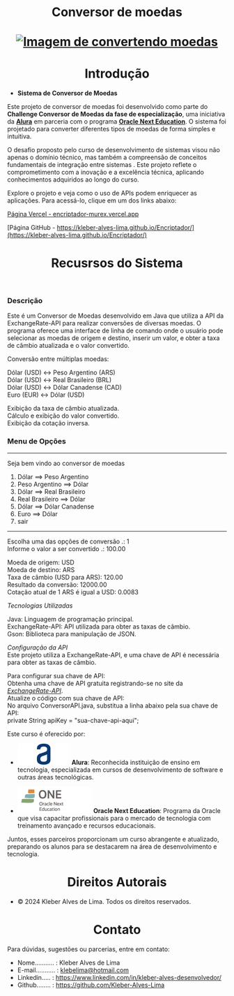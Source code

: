 <div align="center">
  <h1 align="center">
    Conversor de moedas
    <br />
    <br />
    <a href="Cadeado">
      <img src="Assets/criptografia_aguia.png" alt="Imagem de convertendo moedas">
    </a>
  </h1>
</div>
<h1 align="center"> Introdução </h1>

- **Sistema de Conversor de Moedas**

Este projeto de conversor de moedas foi desenvolvido como parte do **Challenge Conversor de Moedas da fase de especialização**, uma iniciativa da [**Alura**](https://www.alura.com.br/) em parceria com o programa [**Oracle Next Education**](https://www.oracle.com/br/education/oracle-next-education/). O sistema foi projetado para converter diferentes tipos de moedas de forma simples e intuitiva.

O desafio proposto pelo curso de desenvolvimento de sistemas visou não apenas o domínio técnico, mas também a compreensão de conceitos fundamentais de integração entre sistemas . Este projeto reflete o comprometimento com a inovação e a excelência técnica, aplicando conhecimentos adquiridos ao longo do curso.

Explore o projeto e veja como o uso de APIs podem enriquecer as aplicações.  Para acessá-lo, clique em um dos links abaixo:

[Página Vercel - encriptador-murex.vercel.app](https://encriptador-murex.vercel.app)

[Página GitHub - https://kleber-alves-lima.github.io/Encriptador/](https://kleber-alves-lima.github.io/Encriptador/)

<h1 align="center"> Recusrsos do Sistema </h1><br>
<h3> Descrição </h3>
Este é um Conversor de Moedas desenvolvido em Java que utiliza a API da ExchangeRate-API para realizar conversões de diversas moedas. O programa oferece
uma interface de linha de comando onde o usuário pode selecionar as moedas de origem e destino, inserir um valor, e obter a taxa de câmbio atualizada e o valor convertido. <br>

Conversão entre múltiplas moedas:<br>

Dólar (USD) ↔ Peso Argentino (ARS)<br>
Dólar (USD) ↔ Real Brasileiro (BRL)<br>
Dólar (USD) ↔ Dólar Canadense (CAD)<br>
Euro (EUR) ↔ Dólar (USD)<br>

Exibição da taxa de câmbio atualizada.<br>
Cálculo e exibição do valor convertido.<br>
Exibição da cotação inversa.<br>

<h3>Menu de Opções</h3>

***************************************************
Seja bem vindo ao conversor de moedas

1) Dólar           ==> Peso Argentino 
2) Peso Argentino  ==> Dólar   
3) Dólar           ==> Real Brasileiro 
4) Real Brasileiro ==> Dólar 
5) Dólar           ==> Dólar Canadense 
6) Euro            ==> Dólar 
7) sair 
***************************************************

Escolha uma das opções de conversão .: 1<br>
Informe o valor a ser convertido .: 100.00<br>

Moeda de origem: USD<br>
Moeda de destino: ARS<br>
Taxa de câmbio (USD para ARS): 120.00<br>
Resultado da conversão: 12000.00<br>
Cotação atual de 1 ARS é igual a USD: 0.0083<br>

*Tecnologias Utilizadas*<br>

Java: Linguagem de programação principal.<br>
ExchangeRate-API: API utilizada para obter as taxas de câmbio.<br>
Gson: Biblioteca para manipulação de JSON.<br>

*Configuração da API* <br>
Este projeto utiliza a ExchangeRate-API, e uma chave de API é necessária para obter as taxas de câmbio.<br>

Para configurar sua chave de API:<br>
Obtenha uma chave de API gratuita registrando-se no site da [*ExchangeRate-API*](https://ExchangeRate-API.com).<br>
Atualize o código com sua chave de API:<br>
No arquivo ConversorAPI.java, substitua a linha abaixo pela sua chave de API:<br>
private String apiKey = "sua-chave-api-aqui";


Este curso é oferecido por:   
 
- <img class="imagem" src="./Assets/Logo Alura.png" alt="logo Alura" >          **Alura**: Reconhecida instituição de ensino em tecnologia, especializada em cursos de desenvolvimento de software e outras áreas tecnológicas.
  
- <img class="imagem" src="./Assets/logo one.webp"  alt="logo Alura" >  **Oracle Next Education**: Programa da Oracle que visa capacitar profissionais para o mercado de tecnologia com treinamento avançado e recursos educacionais.

Juntos, esses parceiros proporcionam um curso abrangente e atualizado, preparando os alunos para se destacarem na área de desenvolvimento e tecnologia.

<h1 align="center"> Direitos Autorais</h1>

- ©  2024 Kleber Alves de Lima. Todos os direitos reservados.

<h1 align="center"> Contato</h1>

Para dúvidas, sugestões ou parcerias, entre em contato:

- Nome........... : Kleber Alves de Lima
- E-mail........... : klebelima@hotmail.com
- Linkedin..... : https://www.linkedin.com/in/kleber-alves-desenvolvedor/
- Github........ : https://github.com/Kleber-Alves-Lima

